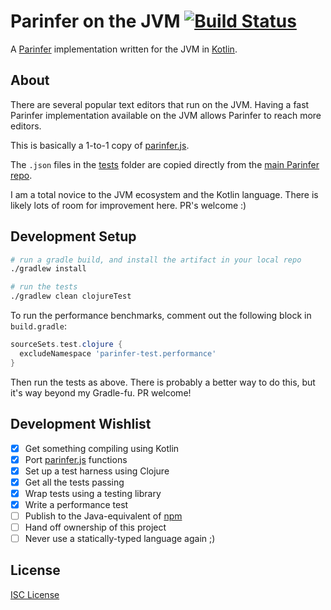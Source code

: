 # Parinfer on the JVM [![Build Status](https://travis-ci.org/oakmac/parinfer-jvm.svg?branch=master)](https://travis-ci.org/oakmac/parinfer-jvm)

A [Parinfer] implementation written for the JVM in [Kotlin].

## About

There are several popular text editors that run on the JVM. Having a fast
Parinfer implementation available on the JVM allows Parinfer to reach more
editors.

This is basically a 1-to-1 copy of [parinfer.js].

The `.json` files in the [tests] folder are copied directly from the [main
Parinfer repo].

I am a total novice to the JVM ecosystem and the Kotlin language. There is
likely lots of room for improvement here. PR's welcome :)

## Development Setup

```sh
# run a gradle build, and install the artifact in your local repo
./gradlew install
```

```sh
# run the tests
./gradlew clean clojureTest
```

To run the performance benchmarks, comment out the following block in `build.gradle`:

```groovy
sourceSets.test.clojure {
  excludeNamespace 'parinfer-test.performance'
}
```

Then run the tests as above. There is probably a better way to do this, but it's way
beyond my Gradle-fu. PR welcome!

## Development Wishlist

* [x] Get something compiling using Kotlin
* [x] Port [parinfer.js] functions
* [x] Set up a test harness using Clojure
* [x] Get all the tests passing
* [x] Wrap tests using a testing library
* [x] Write a performance test
* [ ] Publish to the Java-equivalent of [npm]
* [ ] Hand off ownership of this project
* [ ] Never use a statically-typed language again ;)

## License

[ISC License]

[Parinfer]:http://shaunlebron.github.io/parinfer/
[Kotlin]:https://kotlinlang.org/
[parinfer.js]:https://github.com/shaunlebron/parinfer/blob/master/lib/parinfer.js
[tests]:parinfer-test/tests/
[main Parinfer repo]:https://github.com/shaunlebron/parinfer/tree/master/lib/test/cases
[Leiningen]:http://leiningen.org/
[npm]:https://www.npmjs.com/
[ISC License]:LICENSE.md
